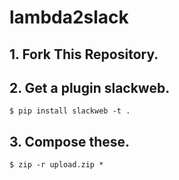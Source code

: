 # lambda2slack

## 1. Fork This Repository.

## 2. Get a plugin slackweb.

`$ pip install slackweb -t .`

## 3. Compose these.

`$ zip -r upload.zip *`
